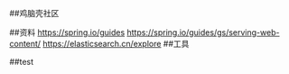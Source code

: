 ##鸡脑壳社区

##资料
https://spring.io/guides
https://spring.io/guides/gs/serving-web-content/
https://elasticsearch.cn/explore
##工具

##test
